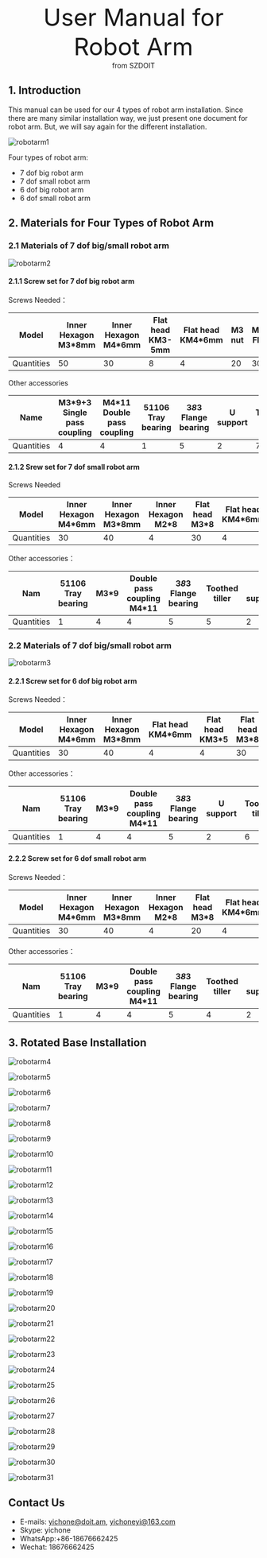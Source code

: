 <center> <font size=10> User Manual for Robot Arm </font></center>

<center> from SZDOIT </center>

## 1. Introduction

This manual can be used for our 4 types of robot arm installation. Since there are many similar installation way, we just present one document for robot arm. But, we will say again for the different installation.

![robotarm1](https://github.com/SmartArduino/document/raw/master/docs/Robot/FrameChassis/robotarm/robotarm1.jpg)

Four types of robot arm:

- 7 dof big robot arm
- 7 dof small robot arm
- 6 dof big robot arm
- 6 dof small robot arm

## 2. Materials for Four Types of Robot Arm

### 2.1 Materials of 7 dof big/small robot arm

![robotarm2](https://github.com/SmartArduino/document/raw/master/docs/Robot/FrameChassis/robotarm/robotarm2.jpg)

#### 2.1.1 Screw set for 7 dof big robot arm

Screws Needed：

| Model      | Inner Hexagon M3*8mm | Inner Hexagon  M4*6mm | Flat head  KM3-5mm | Flat head  KM4*6mm | M3  nut | M3*8mm  Flat head | M3*7\*0.5mm  gasket |      |
| ---------- | -------------------- | --------------------- | ------------------ | ------------------ | ------- | ----------------- | ------------------- | ---- |
| Quantities | 50                   | 30                    | 8                  | 4                  | 20      | 30                | 5                   |      |

 

 Other accessories

| Name       | M3*9+3   Single pass coupling | M4*11   Double pass  coupling | 51106  Tray bearing | 3*8*3  Flange bearing | U support | Toothed tiller | Steering gear |
| ---------- | ----------------------------- | ----------------------------- | ------------------- | --------------------- | --------- | -------------- | ------------- |
| Quantities | 4                             | 4                             | 1                   | 5                     | 2         | 7              | 7             |

#### 2.1.2 Srew set for 7 dof small robot arm

 Screws Needed

| Model      | Inner Hexagon  M4*6mm | Inner Hexagon  M3*8mm | Inner Hexagon  M2*8 | Flat head  M3*8 | Flat head  KM4*6mm | Flat head  KM3*5 | M3  nut | M2  nut | M3*7*0.5mm  gasket |
| ---------- | --------------------- | --------------------- | ------------------- | --------------- | ------------------ | ---------------- | ------- | ------- | ------------------ |
| Quantities | 30                    | 40                    | 4                   | 30              | 4                  | 8                | 20      | 4       | 5                  |

Other accessories：

| Nam        | 51106  Tray bearing | M3*9 | Double pass  coupling  M4*11 | 3*8*3  Flange bearing | Toothed  tiller | U support | Steering gear | MG90S  The  steering gear |
| ---------- | ------------------- | ---- | ---------------------------- | --------------------- | --------------- | --------- | ------------- | ------------------------- |
| Quantities | 1                   | 4    | 4                            | 5                     | 5               | 2         | 5             | 2                         |

### 2.2 Materials of 7 dof big/small robot arm

![robotarm3](https://github.com/SmartArduino/document/raw/master/docs/Robot/FrameChassis/robotarm/robotarm3.jpg)

#### 2.2.1 Screw set for 6 dof big robot arm

Screws Needed：

| Model      | Inner Hexagon  M4*6mm | Inner Hexagon  M3*8mm | Flat head  KM4*6mm | Flat head  KM3*5 | Flat head  M3*8 | M3  nut | M3*7*0.5mm  gasket |
| ---------- | --------------------- | --------------------- | ------------------ | ---------------- | --------------- | ------- | ------------------ |
| Quantities | 30                    | 40                    | 4                  | 4                | 30              | 20      | 5                  |

 Other accessories：

| Nam        | 51106  Tray bearing | M3*9 | Double pass  coupling  M4*11 | 3*8*3  Flange bearing | U  support | Toothed  tiller | Steering gear |
| ---------- | ------------------- | ---- | ---------------------------- | --------------------- | ---------- | --------------- | ------------- |
| Quantities | 1                   | 4    | 4                            | 5                     | 2          | 6               | 6             |

#### 2.2.2 Screw set for 6 dof small robot arm

 Screws Needed：

| Model      | Inner Hexagon  M4*6mm | Inner Hexagon  M3*8mm | Inner Hexagon  M2*8 | Flat head  M3*8 | Flat head  KM4*6mm | Flat head  KM3*5 | M3  nut | M2  nut | M3*7*0.5mm  gasket |
| ---------- | --------------------- | --------------------- | ------------------- | --------------- | ------------------ | ---------------- | ------- | ------- | ------------------ |
| Quantities | 30                    | 40                    | 4                   | 20              | 4                  | 4                | 20      | 4       | 5                  |

 Other accessories：

| Nam        | 51106  Tray bearing | M3*9 | Double pass  coupling  M4*11 | 3*8*3  Flange bearing | Toothed  tiller | U  support | Steering gear | MG90S  The  steering gear |
| ---------- | ------------------- | ---- | ---------------------------- | --------------------- | --------------- | ---------- | ------------- | ------------------------- |
| Quantities | 1                   | 4    | 4                            | 5                     | 4               | 2          | 4             | 2                         |

## 3. Rotated Base Installation

 ![robotarm4](https://github.com/SmartArduino/document/raw/master/docs/Robot/FrameChassis/robotarm/robotarm4.jpg)

![robotarm5](https://github.com/SmartArduino/document/raw/master/docs/Robot/FrameChassis/robotarm/robotarm5.jpg)

![robotarm6](https://github.com/SmartArduino/document/raw/master/docs/Robot/FrameChassis/robotarm/robotarm6.jpg)

![robotarm7](https://github.com/SmartArduino/document/raw/master/docs/Robot/FrameChassis/robotarm/robotarm7.jpg)

![robotarm8](https://github.com/SmartArduino/document/raw/master/docs/Robot/FrameChassis/robotarm/robotarm8.jpg)

![robotarm9](https://github.com/SmartArduino/document/raw/master/docs/Robot/FrameChassis/robotarm/robotarm9.jpg)

![robotarm10](https://github.com/SmartArduino/document/raw/master/docs/Robot/FrameChassis/robotarm/robotarm10.jpg)

![robotarm11](https://github.com/SmartArduino/document/raw/master/docs/Robot/FrameChassis/robotarm/robotarm11.jpg)

![robotarm12](https://github.com/SmartArduino/document/raw/master/docs/Robot/FrameChassis/robotarm/robotarm12.jpg)

![robotarm13](https://github.com/SmartArduino/document/raw/master/docs/Robot/FrameChassis/robotarm/robotarm13.jpg)

![robotarm14](https://github.com/SmartArduino/document/raw/master/docs/Robot/FrameChassis/robotarm/robotarm14.jpg)

![robotarm15](https://github.com/SmartArduino/document/raw/master/docs/Robot/FrameChassis/robotarm/robotarm15.jpg)

![robotarm16](https://github.com/SmartArduino/document/raw/master/docs/Robot/FrameChassis/robotarm/robotarm16.jpg)

![robotarm17](https://github.com/SmartArduino/document/raw/master/docs/Robot/FrameChassis/robotarm/robotarm17.jpg)

![robotarm18](https://github.com/SmartArduino/document/raw/master/docs/Robot/FrameChassis/robotarm/robotarm18.jpg)

![robotarm19](https://github.com/SmartArduino/document/raw/master/docs/Robot/FrameChassis/robotarm/robotarm19.jpg)

![robotarm20](https://github.com/SmartArduino/document/raw/master/docs/Robot/FrameChassis/robotarm/robotarm20.jpg)

![robotarm21](https://github.com/SmartArduino/document/raw/master/docs/Robot/FrameChassis/robotarm/robotarm21.jpg)

![robotarm22](https://github.com/SmartArduino/document/raw/master/docs/Robot/FrameChassis/robotarm/robotarm22.jpg)

![robotarm23](https://github.com/SmartArduino/document/raw/master/docs/Robot/FrameChassis/robotarm/robotarm23.jpg)

![robotarm24](https://github.com/SmartArduino/document/raw/master/docs/Robot/FrameChassis/robotarm/robotarm24.jpg)

![robotarm25](https://github.com/SmartArduino/document/raw/master/docs/Robot/FrameChassis/robotarm/robotarm25.jpg)

![robotarm26](https://github.com/SmartArduino/document/raw/master/docs/Robot/FrameChassis/robotarm/robotarm26.jpg)

![robotarm27](https://github.com/SmartArduino/document/raw/master/docs/Robot/FrameChassis/robotarm/robotarm27.jpg)

![robotarm28](https://github.com/SmartArduino/document/raw/master/docs/Robot/FrameChassis/robotarm/robotarm28.jpg)

![robotarm29](https://github.com/SmartArduino/document/raw/master/docs/Robot/FrameChassis/robotarm/robotarm29.jpg)

![robotarm30](https://github.com/SmartArduino/document/raw/master/docs/Robot/FrameChassis/robotarm/robotarm30.jpg)

![robotarm31](https://github.com/SmartArduino/document/raw/master/docs/Robot/FrameChassis/robotarm/robotarm31.jpg)



## Contact Us

- E-mails: [yichone@doit.am](mailto:yichone@doit.am), [yichoneyi@163.com](mailto:yichoneyi@163.com)
- Skype: yichone
- WhatsApp:+86-18676662425
- Wechat: 18676662425

